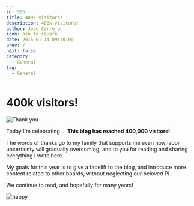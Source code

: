 ```yaml
---
id: 506
title: 400k visitors!
description: 400k visitors!
author: Jose Cerrejon
icon: pen-to-square
date: 2015-01-14 09:20:00
prev: /
next: false
category:
  - General
tag:
  - General
---
```


# 400k visitors!

![Thank you](/images/thank.jpg)

Today I'm celebrating ... **This blog has reached 400,000 visitors!**

The words of thanks go to my family that supports me even now labor uncertainty will gradually overcoming, and to you for reading and sharing everything I write here.

My goals for this year is to give a facelift to the blog, and introduce more content related to other boards, without neglecting our beloved Pi.

We continue to read, and hopefully for many years!

![happy](/css/sm/happy_smiling.png)